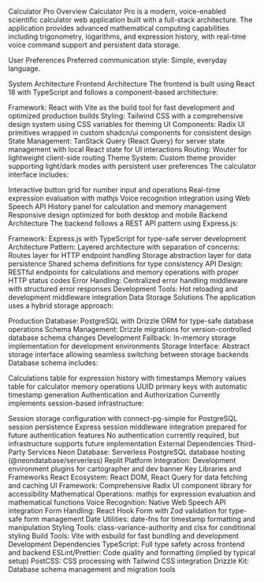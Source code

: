 Calculator Pro
Overview
Calculator Pro is a modern, voice-enabled scientific calculator web application built with a full-stack architecture. The application provides advanced mathematical computing capabilities including trigonometry, logarithms, and expression history, with real-time voice command support and persistent data storage.

User Preferences
Preferred communication style: Simple, everyday language.

System Architecture
Frontend Architecture
The frontend is built using React 18 with TypeScript and follows a component-based architecture:

Framework: React with Vite as the build tool for fast development and optimized production builds
Styling: Tailwind CSS with a comprehensive design system using CSS variables for theming
UI Components: Radix UI primitives wrapped in custom shadcn/ui components for consistent design
State Management: TanStack Query (React Query) for server state management with local React state for UI interactions
Routing: Wouter for lightweight client-side routing
Theme System: Custom theme provider supporting light/dark modes with persistent user preferences
The calculator interface includes:

Interactive button grid for number input and operations
Real-time expression evaluation with mathjs
Voice recognition integration using Web Speech API
History panel for calculation and memory management
Responsive design optimized for both desktop and mobile
Backend Architecture
The backend follows a REST API pattern using Express.js:

Framework: Express.js with TypeScript for type-safe server development
Architecture Pattern: Layered architecture with separation of concerns:
Routes layer for HTTP endpoint handling
Storage abstraction layer for data persistence
Shared schema definitions for type consistency
API Design: RESTful endpoints for calculations and memory operations with proper HTTP status codes
Error Handling: Centralized error handling middleware with structured error responses
Development Tools: Hot reloading and development middleware integration
Data Storage Solutions
The application uses a hybrid storage approach:

Production Database: PostgreSQL with Drizzle ORM for type-safe database operations
Schema Management: Drizzle migrations for version-controlled database schema changes
Development Fallback: In-memory storage implementation for development environments
Storage Interface: Abstract storage interface allowing seamless switching between storage backends
Database schema includes:

Calculations table for expression history with timestamps
Memory values table for calculator memory operations
UUID primary keys with automatic timestamp generation
Authentication and Authorization
Currently implements session-based infrastructure:

Session storage configuration with connect-pg-simple for PostgreSQL session persistence
Express session middleware integration prepared for future authentication features
No authentication currently required, but infrastructure supports future implementation
External Dependencies
Third-Party Services
Neon Database: Serverless PostgreSQL database hosting (@neondatabase/serverless)
Replit Platform Integration: Development environment plugins for cartographer and dev banner
Key Libraries and Frameworks
React Ecosystem: React DOM, React Query for data fetching and caching
UI Framework: Comprehensive Radix UI component library for accessibility
Mathematical Operations: mathjs for expression evaluation and mathematical functions
Voice Recognition: Native Web Speech API integration
Form Handling: React Hook Form with Zod validation for type-safe form management
Date Utilities: date-fns for timestamp formatting and manipulation
Styling Tools: class-variance-authority and clsx for conditional styling
Build Tools: Vite with esbuild for fast bundling and development
Development Dependencies
TypeScript: Full type safety across frontend and backend
ESLint/Prettier: Code quality and formatting (implied by typical setup)
PostCSS: CSS processing with Tailwind CSS integration
Drizzle Kit: Database schema management and migration tools
